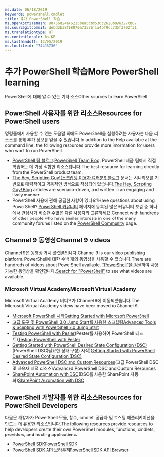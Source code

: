 ```yaml
---
ms.date: 06/18/2019
keywords: powershell,cmdlet
title: 추가 PowerShell 학습
ms.openlocfilehash: 9d756d24e46215bea5cb9530c2628b996327cb87
ms.sourcegitcommit: debd2b38fb8070a7357bf1a4bf9cc736f3702f31
ms.translationtype: HT
ms.contentlocale: ko-KR
ms.lasthandoff: 12/05/2019
ms.locfileid: "74416736"
---
```

# <a name="more-powershell-learning"></a><span data-ttu-id="f3d89-103">추가 PowerShell 학습</span><span class="sxs-lookup"><span data-stu-id="f3d89-103">More PowerShell learning</span></span>

<span data-ttu-id="f3d89-104">PowerShell에 대해 알 수 있는 기타 소스</span><span class="sxs-lookup"><span data-stu-id="f3d89-104">Other sources to learn PowerShell</span></span>

## <a name="resources-for-powershell-users"></a><span data-ttu-id="f3d89-105">PowerShell 사용자를 위한 리소스</span><span class="sxs-lookup"><span data-stu-id="f3d89-105">Resources for PowerShell users</span></span>

<span data-ttu-id="f3d89-106">명령줄에서 사용할 수 있는 도움말 외에도 PowerShell을 실행하려는 사용자는 다음 리소스를 통해 추가 정보를 얻을 수 있습니다.</span><span class="sxs-lookup"><span data-stu-id="f3d89-106">In addition to the Help available at the command line, the following resources provide more information for users who want to run PowerShell.</span></span>

- <span data-ttu-id="f3d89-107">[PowerShell 팀 블로그](https://devblogs.microsoft.com/powershell/).</span><span class="sxs-lookup"><span data-stu-id="f3d89-107">[PowerShell Team Blog](https://devblogs.microsoft.com/powershell/).</span></span> <span data-ttu-id="f3d89-108">PowerShell 제품 팀에서 직접 학습하는 데 가장 적합한 리소스입니다.</span><span class="sxs-lookup"><span data-stu-id="f3d89-108">The best resource for learning directly from the PowerShell product team.</span></span>
- <span data-ttu-id="f3d89-109">[The Hey, Scripting Guy!(스크립팅 이용자 여러분!) 블로그](https://devblogs.microsoft.com/scripting/) 문서는 시나리오를 기반으로 매력적이고 역동적인 방식으로 작성되어 있습니다.</span><span class="sxs-lookup"><span data-stu-id="f3d89-109">[The Hey, Scripting Guy! Blog](https://devblogs.microsoft.com/scripting/) articles are scenario-driven, and written in an engaging and lively manner.</span></span>
- <span data-ttu-id="f3d89-110">PowerShell 사용에 관해 궁금한 사항이 있나요?</span><span class="sxs-lookup"><span data-stu-id="f3d89-110">Have questions about using PowerShell?</span></span> <span data-ttu-id="f3d89-111">[PowerShell 커뮤니티](/powershell/#pivot=main&panel=community) 페이지에 등록된 많은 커뮤니티 포럼 중 하나에서 관심사가 비슷한 수많은 다른 사용자와 교류하세요.</span><span class="sxs-lookup"><span data-stu-id="f3d89-111">Connect with hundreds of other people who have similar interests in one of the many community forums listed on the [PowerShell Community](/powershell/#pivot=main&panel=community) page.</span></span>

## <a name="channel-9-videos"></a><span data-ttu-id="f3d89-112">Channel 9 동영상</span><span class="sxs-lookup"><span data-stu-id="f3d89-112">Channel 9 videos</span></span>

<span data-ttu-id="f3d89-113">Channel 9은 동영상 게시 플랫폼입니다.</span><span class="sxs-lookup"><span data-stu-id="f3d89-113">Channel 9 is our video publishing platform.</span></span> <span data-ttu-id="f3d89-114">PowerShell에 대한 수백 개의 동영상을 사용할 수 있습니다.</span><span class="sxs-lookup"><span data-stu-id="f3d89-114">There are hundreds of videos about PowerShell available.</span></span> <span data-ttu-id="f3d89-115">[“PowerShell”을 검색](https://channel9.msdn.com/Search?term=PowerShell&sortBy=top-rated)하여 사용 가능한 동영상을 확인합니다.</span><span class="sxs-lookup"><span data-stu-id="f3d89-115">[Search for "PowerShell"](https://channel9.msdn.com/Search?term=PowerShell&sortBy=top-rated) to see what videos are available.</span></span>

### <a name="microsoft-virtual-academy"></a><span data-ttu-id="f3d89-116">Microsoft Virtual Academy</span><span class="sxs-lookup"><span data-stu-id="f3d89-116">Microsoft Virtual Academy</span></span>

<span data-ttu-id="f3d89-117">Microsoft Virtual Academy 비디오가 Channel 9에 이동되었습니다.</span><span class="sxs-lookup"><span data-stu-id="f3d89-117">The Microsoft Virtual Academy videos have been moved to Channel 9.</span></span>

- [<span data-ttu-id="f3d89-118">Microsoft PowerShell 시작</span><span class="sxs-lookup"><span data-stu-id="f3d89-118">Getting Started with Microsoft PowerShell</span></span>](https://channel9.msdn.com/Series/Getting-Started-with-Microsoft-PowerShell)
- [<span data-ttu-id="f3d89-119">고급 도구 및 PowerShell 3.0 Jump Start를 사용한 스크립팅</span><span class="sxs-lookup"><span data-stu-id="f3d89-119">Advanced Tools & Scripting with PowerShell 3.0 Jump Start</span></span>](https://channel9.msdn.com/Series/Advanced-Tools-and-Scripting-with-PowerShell-3.0-Jump-Start)
- <span data-ttu-id="f3d89-120">[Testing PowerShell with Pester](https://channel9.msdn.com/Series/Testing-PowerShell-with-Pester)(Pester를 사용하여 PowerShell 테스트)</span><span class="sxs-lookup"><span data-stu-id="f3d89-120">[Testing PowerShell with Pester](https://channel9.msdn.com/Series/Testing-PowerShell-with-Pester)</span></span>
- <span data-ttu-id="f3d89-121">[Getting Started with PowerShell Desired State Configuration (DSC)](https://channel9.msdn.com/Series/Getting-Started-with-PowerShell-DSC)(PowerShell DSC(필요한 상태 구성) 시작)</span><span class="sxs-lookup"><span data-stu-id="f3d89-121">[Getting Started with PowerShell Desired State Configuration (DSC)](https://channel9.msdn.com/Series/Getting-Started-with-PowerShell-DSC)</span></span>
- <span data-ttu-id="f3d89-122">[Advanced PowerShell DSC and Custom Resources](https://channel9.msdn.com/Series/Advanced-PowerShell-DSC-and-Custom-Resources)(고급 PowerShell DSC 및 사용자 지정 리소스)</span><span class="sxs-lookup"><span data-stu-id="f3d89-122">[Advanced PowerShell DSC and Custom Resources](https://channel9.msdn.com/Series/Advanced-PowerShell-DSC-and-Custom-Resources)</span></span>
- <span data-ttu-id="f3d89-123">[SharePoint Automation with DSC](https://channel9.msdn.com/Series/SharePoint-Automation-with-DSC)(DSC를 사용한 SharePoint 자동화)</span><span class="sxs-lookup"><span data-stu-id="f3d89-123">[SharePoint Automation with DSC](https://channel9.msdn.com/Series/SharePoint-Automation-with-DSC)</span></span>

## <a name="resources-for-powershell-developers"></a><span data-ttu-id="f3d89-124">PowerShell 개발자를 위한 리소스</span><span class="sxs-lookup"><span data-stu-id="f3d89-124">Resources for PowerShell Developers</span></span>

<span data-ttu-id="f3d89-125">다음은 개발자가 PowerShell 모듈, 함수, cmdlet, 공급자 및 호스팅 애플리케이션을 만드는 데 유용한 리소스입니다.</span><span class="sxs-lookup"><span data-stu-id="f3d89-125">The following resources provide resources to help developers create their own PowerShell modules, functions, cmdlets, providers, and hosting applications.</span></span>

- [<span data-ttu-id="f3d89-126">PowerShell SDK</span><span class="sxs-lookup"><span data-stu-id="f3d89-126">PowerShell SDK</span></span>](/powershell/scripting/developer/windows-powershell)
- [<span data-ttu-id="f3d89-127">PowerShell SDK API 브라우저</span><span class="sxs-lookup"><span data-stu-id="f3d89-127">PowerShell SDK API Browser</span></span>](/dotnet/api/system.management.automation)
